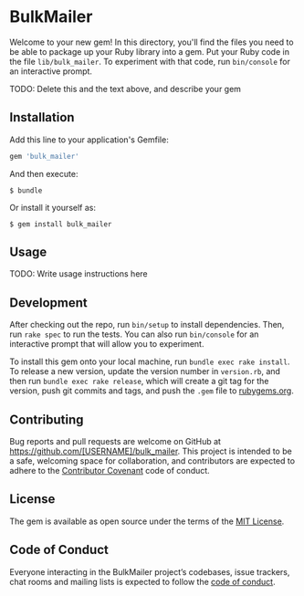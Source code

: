 # BulkMailer

Welcome to your new gem! In this directory, you'll find the files you need to be able to package up your Ruby library into a gem. Put your Ruby code in the file `lib/bulk_mailer`. To experiment with that code, run `bin/console` for an interactive prompt.

TODO: Delete this and the text above, and describe your gem

## Installation

Add this line to your application's Gemfile:

```ruby
gem 'bulk_mailer'
```

And then execute:

    $ bundle

Or install it yourself as:

    $ gem install bulk_mailer

## Usage

TODO: Write usage instructions here

## Development

After checking out the repo, run `bin/setup` to install dependencies. Then, run `rake spec` to run the tests. You can also run `bin/console` for an interactive prompt that will allow you to experiment.

To install this gem onto your local machine, run `bundle exec rake install`. To release a new version, update the version number in `version.rb`, and then run `bundle exec rake release`, which will create a git tag for the version, push git commits and tags, and push the `.gem` file to [rubygems.org](https://rubygems.org).

## Contributing

Bug reports and pull requests are welcome on GitHub at https://github.com/[USERNAME]/bulk_mailer. This project is intended to be a safe, welcoming space for collaboration, and contributors are expected to adhere to the [Contributor Covenant](http://contributor-covenant.org) code of conduct.

## License

The gem is available as open source under the terms of the [MIT License](https://opensource.org/licenses/MIT).

## Code of Conduct

Everyone interacting in the BulkMailer project’s codebases, issue trackers, chat rooms and mailing lists is expected to follow the [code of conduct](https://github.com/[USERNAME]/bulk_mailer/blob/master/CODE_OF_CONDUCT.md).
